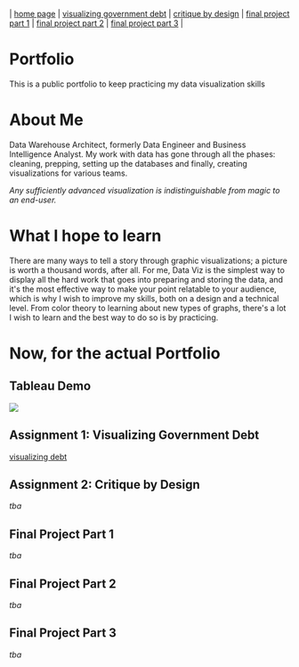 | [home page](https://h-calderon.github.io/portfolio/) | [visualizing government debt](visualizing-government-debt.md) | [critique by design](critique-by-design.md) | [final project part 1](final-project-part-1.md) | [final project part 2](final-project-part-2.md) | [final project part 3](final-project-part-3.md) |


# Portfolio
This is a public portfolio to keep practicing my data visualization skills

# About Me
Data Warehouse Architect, formerly Data Engineer and Business Intelligence Analyst. My work with data has gone through all the phases: cleaning, prepping, setting up the databases and finally, creating visualizations for various teams. 

*Any sufficiently advanced visualization is indistinguishable from magic to an end-user.*

# What I hope to learn
There are many ways to tell a story through graphic visualizations; a picture is worth a thousand words, after all. For me, Data Viz is the simplest way to display all the hard work that goes into preparing and storing the data, and it's the most effective way to make your point relatable to your audience, which is why I wish to improve my skills, both on a design and a technical level. From color theory to learning about new types of graphs, there's a lot I wish to learn and the best way to do so is by practicing.

# Now, for the actual Portfolio

## Tableau Demo
<div class='tableauPlaceholder' id='viz1730251091260' style='position: relative'><noscript><a href='#'><img alt=' ' src='https:&#47;&#47;public.tableau.com&#47;static&#47;images&#47;Hi&#47;HildaCalderon_CaseStudyChallenge&#47;OverviewDashboard&#47;1_rss.png' style='border: none' /></a></noscript><object class='tableauViz'  style='display:none;'><param name='host_url' value='https%3A%2F%2Fpublic.tableau.com%2F' /> <param name='embed_code_version' value='3' /> <param name='path' value='views&#47;HildaCalderon_CaseStudyChallenge&#47;OverviewDashboard?:language=en-US&amp;:embed=true&amp;:sid=&amp;:redirect=auth' /> <param name='toolbar' value='yes' /><param name='static_image' value='https:&#47;&#47;public.tableau.com&#47;static&#47;images&#47;Hi&#47;HildaCalderon_CaseStudyChallenge&#47;OverviewDashboard&#47;1.png' /> <param name='animate_transition' value='yes' /><param name='display_static_image' value='yes' /><param name='display_spinner' value='yes' /><param name='display_overlay' value='yes' /><param name='display_count' value='yes' /><param name='language' value='en-US' /></object></div>
<script type='text/javascript'>                    
  var divElement = document.getElementById('viz1730251091260');                    
  var vizElement = divElement.getElementsByTagName('object')[0];                    
  if ( divElement.offsetWidth > 800 ) { vizElement.style.width='1000px';vizElement.style.height='827px';} else if ( divElement.offsetWidth > 500 ) { vizElement.style.width='1000px';vizElement.style.height='827px';} else { vizElement.style.width='100%';vizElement.style.height='977px';}                     
  var scriptElement = document.createElement('script');                    
  scriptElement.src = 'https://public.tableau.com/javascripts/api/viz_v1.js';                    
  vizElement.parentNode.insertBefore(scriptElement, vizElement);                
</script>

## Assignment 1: Visualizing Government Debt
[visualizing debt](visualizing-government-debt.md)

## Assignment 2: Critique by Design
*tba*

## Final Project Part 1
*tba*

## Final Project Part 2
*tba*

## Final Project Part 3
*tba*
